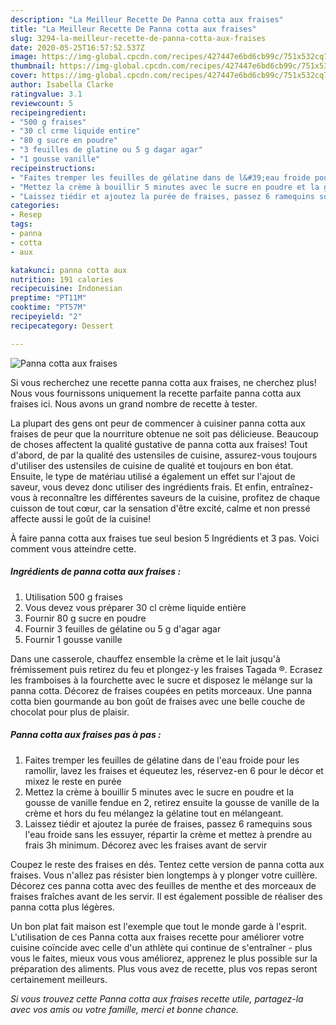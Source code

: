 ```yaml
---
description: "La Meilleur Recette De Panna cotta aux fraises"
title: "La Meilleur Recette De Panna cotta aux fraises"
slug: 3294-la-meilleur-recette-de-panna-cotta-aux-fraises
date: 2020-05-25T16:57:52.537Z
image: https://img-global.cpcdn.com/recipes/427447e6bd6cb99c/751x532cq70/panna-cotta-aux-fraises-photo-principale-de-la-recette.jpg
thumbnail: https://img-global.cpcdn.com/recipes/427447e6bd6cb99c/751x532cq70/panna-cotta-aux-fraises-photo-principale-de-la-recette.jpg
cover: https://img-global.cpcdn.com/recipes/427447e6bd6cb99c/751x532cq70/panna-cotta-aux-fraises-photo-principale-de-la-recette.jpg
author: Isabella Clarke
ratingvalue: 3.1
reviewcount: 5
recipeingredient:
- "500 g fraises"
- "30 cl crme liquide entire"
- "80 g sucre en poudre"
- "3 feuilles de glatine ou 5 g dagar agar"
- "1 gousse vanille"
recipeinstructions:
- "Faites tremper les feuilles de gélatine dans de l&#39;eau froide pour les ramollir, lavez les fraises et équeutez les, réservez-en 6 pour le décor et mixez le reste en purée"
- "Mettez la crème à bouillir 5 minutes avec le sucre en poudre et la gousse de vanille fendue en 2, retirez ensuite la gousse de vanille de la crème et hors du feu mélangez la gélatine tout en mélangeant."
- "Laissez tiédir et ajoutez la purée de fraises, passez 6 ramequins sous l&#39;eau froide sans les essuyer, répartir la crème et mettez à prendre au frais 3h minimum. Décorez avec les fraises avant de servir"
categories:
- Resep
tags:
- panna
- cotta
- aux

katakunci: panna cotta aux 
nutrition: 191 calories
recipecuisine: Indonesian
preptime: "PT11M"
cooktime: "PT57M"
recipeyield: "2"
recipecategory: Dessert

---
```



![Panna cotta aux fraises](https://img-global.cpcdn.com/recipes/427447e6bd6cb99c/751x532cq70/panna-cotta-aux-fraises-photo-principale-de-la-recette.jpg)

Si vous recherchez une recette panna cotta aux fraises, ne cherchez plus! Nous vous fournissons uniquement la recette parfaite panna cotta aux fraises ici. Nous avons un grand nombre de recette à tester.

La plupart des gens ont peur de commencer à cuisiner panna cotta aux fraises de peur que la nourriture obtenue ne soit pas délicieuse. Beaucoup de choses affectent la qualité gustative de panna cotta aux fraises! Tout d'abord, de par la qualité des ustensiles de cuisine, assurez-vous toujours d'utiliser des ustensiles de cuisine de qualité et toujours en bon état. Ensuite, le type de matériau utilisé a également un effet sur l'ajout de saveur, vous devez donc utiliser des ingrédients frais. Et enfin, entraînez-vous à reconnaître les différentes saveurs de la cuisine, profitez de chaque cuisson de tout cœur, car la sensation d'être excité, calme et non pressé affecte aussi le goût de la cuisine!

<!--inarticleads1-->

À faire panna cotta aux fraises tue seul besion 5 Ingrédients et 3 pas. Voici comment vous atteindre cette.

##### Ingrédients de panna cotta aux fraises :

1. Utilisation 500 g fraises
1. Vous devez vous préparer 30 cl crème liquide entière
1. Fournir 80 g sucre en poudre
1. Fournir 3 feuilles de gélatine ou 5 g d&#39;agar agar
1. Fournir 1 gousse vanille


Dans une casserole, chauffez ensemble la crème et le lait jusqu&#39;à frémissement puis retirez du feu et plongez-y les fraises Tagada ®. Ecrasez les framboises à la fourchette avec le sucre et disposez le mélange sur la panna cotta. Décorez de fraises coupées en petits morceaux. Une panna cotta bien gourmande au bon goût de fraises avec une belle couche de chocolat pour plus de plaisir. 

<!--inarticleads2-->

##### Panna cotta aux fraises pas à pas :

1. Faites tremper les feuilles de gélatine dans de l&#39;eau froide pour les ramollir, lavez les fraises et équeutez les, réservez-en 6 pour le décor et mixez le reste en purée
1. Mettez la crème à bouillir 5 minutes avec le sucre en poudre et la gousse de vanille fendue en 2, retirez ensuite la gousse de vanille de la crème et hors du feu mélangez la gélatine tout en mélangeant.
1. Laissez tiédir et ajoutez la purée de fraises, passez 6 ramequins sous l&#39;eau froide sans les essuyer, répartir la crème et mettez à prendre au frais 3h minimum. Décorez avec les fraises avant de servir


Coupez le reste des fraises en dés. Tentez cette version de panna cotta aux fraises. Vous n&#39;allez pas résister bien longtemps à y plonger votre cuillère. Décorez ces panna cotta avec des feuilles de menthe et des morceaux de fraises fraîches avant de les servir. Il est également possible de réaliser des panna cotta plus légères. 

<!--inarticleads1-->

<p>
Un bon plat fait maison est l'exemple que tout le monde garde à l'esprit. L'utilisation de ces Panna cotta aux fraises recette pour améliorer votre cuisine coïncide avec celle d'un athlète qui continue de s'entraîner - plus vous le faites, mieux vous vous améliorez, apprenez le plus possible sur la préparation des aliments. Plus vous avez de recette, plus vos repas seront certainement meilleurs.
</p>

<p>
<i>Si vous trouvez cette Panna cotta aux fraises recette utile, partagez-la avec vos amis ou votre famille, merci et bonne chance.</i>
</p>
